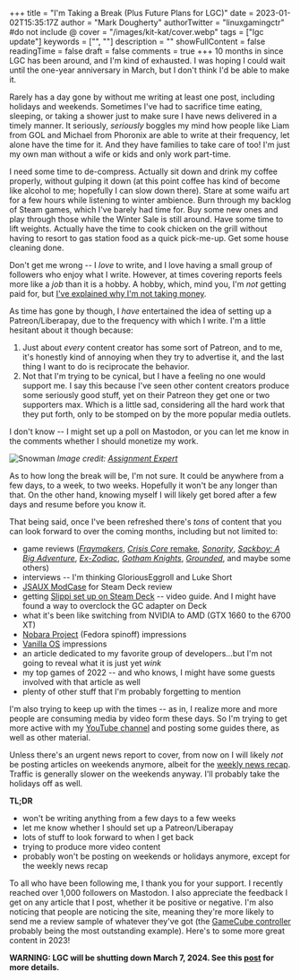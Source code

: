 +++
title = "I'm Taking a Break (Plus Future Plans for LGC)"
date = 2023-01-02T15:35:17Z
author = "Mark Dougherty"
authorTwitter = "linuxgamingctr" #do not include @
cover = "/images/kit-kat/cover.webp"
tags = ["lgc update"]
keywords = ["", ""]
description = ""
showFullContent = false
readingTime = false
draft = false
comments = true
+++
10 months in since LGC has been around, and I'm kind of exhausted. I was hoping I could wait until the one-year anniversary in March, but I don't think I'd be able to make it.

Rarely has a day gone by without me writing at least one post, including holidays and weekends. Sometimes I've had to sacrifice time eating, sleeping, or taking a shower just to make sure I have news delivered in a timely manner. It seriously, *seriously* boggles my mind how people like Liam from GOL and Michael from Phoronix are able to write at their frequency, let alone have the time for it. And they have families to take care of too! I'm just my own man without a wife or kids and only work part-time.

I need some time to de-compress. Actually sit down and drink my coffee properly, without gulping it down (at this point coffee has kind of become like alcohol to me; hopefully I can slow down there). Stare at some waifu art for a few hours while listening to winter ambience. Burn through my backlog of Steam games, which I've barely had time for. Buy some new ones and play through those while the Winter Sale is still around. Have some time to lift weights. Actually have the time to cook chicken on the grill without having to resort to gas station food as a quick pick-me-up. Get some house cleaning done.

Don't get me wrong -- I *love* to write, and I love having a small group of followers who enjoy what I write. However, at times covering reports feels more like a *job* than it is a hobby. A hobby, which, mind you, I'm *not* getting paid for, but [I've explained why I'm not taking money](https://linuxgamingcentral.com/posts/why-i-founded-lgc/#lgc-does-not-ask-for-your-money). 

As time has gone by though, I *have* entertained the idea of setting up a Patreon/Liberapay, due to the frequency with which I write. I'm a little hesitant about it though because:
1. Just about *every* content creator has some sort of Patreon, and to me, it's honestly kind of annoying when they try to advertise it, and the last thing I want to do is reciprocate the behavior.
2. Not that I'm trying to be cynical, but I have a feeling no one would support me. I say this because I've seen other content creators produce some seriously good stuff, yet on their Patreon they get one or two supporters max. Which is a little sad, considering all the hard work that they put forth, only to be stomped on by the more popular media outlets. 

I don't know -- I might set up a poll on Mastodon, or you can let me know in the comments whether I should monetize my work.

![Snowman](/images/kit-kat/winter_break.jpg)
*Image credit: [Assignment Expert](https://www.assignmentexpert.com/blog/how-smart-students-spend-their-winter-break/)*

As to how long the break will be, I'm not sure. It could be anywhere from a few days, to a week, to two weeks. Hopefully it won't be any longer than that. On the other hand, knowing myself I will likely get bored after a few days and resume before you know it.

That being said, once I've been refreshed there's *tons* of content that you can look forward to over the coming months, including but not limited to:
- game reviews ([*Fraymakers*](https://linuxgamingcentral.com/posts/fraymakers-launches-january-18/), [*Crisis Core* remake](https://linuxgamingcentral.com/posts/crisis-core-remake-on-deck-report/), [*Sonority*](https://store.steampowered.com/app/1432390/Sonority/), [*Sackboy: A Big Adventure*](https://linuxgamingcentral.com/posts/sackboy-optimization-guide/), [*Ex-Zodiac*](https://store.steampowered.com/app/1249480/ExZodiac/), [*Gotham Knights*](https://store.steampowered.com/app/1496790/Gotham_Knights/), [*Grounded*](https://store.steampowered.com/app/962130/Grounded/), and maybe some others)
- interviews -- I'm thinking GloriousEggroll and Luke Short
- [JSAUX ModCase](https://linuxgamingcentral.com/posts/jsaux-modcase/) for Steam Deck review
- getting [Slippi set up on Steam Deck](https://linuxgamingcentral.com/posts/steam-deck-and-melee/) -- video guide. And I might have found a way to overclock the GC adapter on Deck
- what it's been like switching from NVIDIA to AMD (GTX 1660 to the 6700 XT)
- [Nobara Project](https://linuxgamingcentral.com/posts/nobara-project/) (Fedora spinoff) impressions
- [Vanilla OS](https://vanillaos.org/) impressions
- an article dedicated to my favorite group of developers...but I'm not going to reveal what it is just yet *wink*
- my top games of 2022 -- and who knows, I might have some guests involved with that article as well
- plenty of other stuff that I'm probably forgetting to mention

I'm also trying to keep up with the times -- as in, I realize more and more people are consuming media by video form these days. So I'm trying to get more active with my [YouTube channel](https://www.youtube.com/channel/UCX3Hc-hLGGoWVGZSxlzIaJA) and posting some guides there, as well as other material.

Unless there's an urgent news report to cover, from now on I will likely *not* be posting articles on weekends anymore, albeit for the [weekly news recap](https://linuxgamingcentral.com/tags/weekly-news/). Traffic is generally slower on the weekends anyway. I'll probably take the holidays off as well.

**TL;DR**
- won't be writing anything from a few days to a few weeks
- let me know whether I should set up a Patreon/Liberapay
- lots of stuff to look forward to when I get back
- trying to produce more video content
- probably won't be posting on weekends or holidays anymore, except for the weekly news recap

To all who have been following me, I thank you for your support. I recently reached over 1,000 followers on Mastodon. I also appreciate the feedback I get on any article that I post, whether it be positive or negative. I'm also noticing that people are noticing the site, meaning they're more likely to send me a review sample of whatever they've got (the [GameCube controller](https://linuxgamingcentral.com/posts/phobgcc-review/) probably being the most outstanding example). Here's to some more great content in 2023!

**WARNING: LGC will be shutting down March 7, 2024. See this [post](https://linuxgamingcentral.com/posts/the-end-of-lgc/) for more details.**
